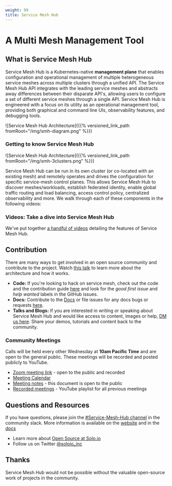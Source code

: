 ```yaml
---
weight: 99
title: Service Mesh Hub
---
```


# A Multi Mesh Management Tool

## What is Service Mesh Hub

Service Mesh Hub is a Kubernetes-native **management plane** that enables configuration 
and operational management of multiple heterogeneous service meshes across multiple 
clusters through a unified API. The Service Mesh Hub API integrates with the leading 
service meshes and  abstracts away differences between their disparate API's, allowing 
users to configure a set of different service meshes through a single API. Service 
Mesh Hub is engineered with a focus on its utility as an operational management 
tool, providing both graphical and command line UIs, observability features, and 
debugging tools.

![Service Mesh Hub Architecture]({{% versioned_link_path fromRoot="/img/smh-diagram.png" %}})

### Getting to know Service Mesh Hub

![Service Mesh Hub Architecture]({{% versioned_link_path fromRoot="/img/smh-3clusters.png" %}})

Service Mesh Hub can be run in its own cluster (or co-located with an existing mesh) and remotely operates and drives the configuration for specific service-mesh control planes. This allows Service Mesh Hub to discover meshes/workloads, establish federated identity, enable global traffic routing and load balancing, access control policy, centralized observability and more. We walk through each of these components in the following videos:

### Videos: Take a dive into Service Mesh Hub

We've put together [a handful of videos](https://www.youtube.com/watch?v=4sWikVELr5M&list=PLBOtlFtGznBjr4E9xYHH9eVyiOwnk1ciK) detailing the features of Service Mesh Hub.

## Contribution
There are many ways to get involved in an open source community and contribute to the project. Watch [this talk](https://www.youtube.com/watch?v=VE-igex6Lz4) to learn more about the architecture and how it works. 
- **Code:** If you're looking to hack on service mesh, check out the code and the contribution guide [here](CONTRIBUTING.md) and look for the *good first issue* and *help wanted* labels in the GitHub issues. 
 - **Docs:** Contribute to the [Docs](docs/) or file issues for any docs bugs or requests [here](https://github.com/solo-io/service-mesh-hub/issues). 
 - **Talks and Blogs:** If you are interested in writing or speaking about Service Mesh Hub and would like access to content, images or help, [DM us here](https://solo-io.slack.com/archives/DHQ9J939V). Share your demos, tutorials and content back to the community. 

### Community Meetings 
Calls will be held every other Wednesday at **10am Pacific Time** and are open to the general public. These meetings will be recorded and posted publicly to YouTube. 
 - [Zoom meeting link](https://solo.zoom.us/j/98337720715) - open to the public and recorded
 - [Meeting Calendar](https://calendar.google.com/calendar/embed?src=solo.io_c144salt3ffnlfto3p1qnkbmdo%40group.calendar.google.com&ctz=America%2FLos_Angeles)
 - [Meeting notes](https://bit.ly/ServiceMeshHub-CommunityMeeting) - this document is open to the public
 - [Recorded meetings](https://www.youtube.com/playlist?list=PLBOtlFtGznBiF3Dti9WbPBjPj5KPmoalq) - YouTube playlist for all previous meetings

## Questions and Resources
If you have questions, please join the [#Service-Mesh-Hub channel](https://solo-io.slack.com/archives/CJQGK5TQ8) in the community slack. More information is available on the [website](https://www.solo.io/products/service-mesh-hub/) and in the [docs](https://docs.solo.io/service-mesh-hub/latest) 
- Learn more about [Open Source at Solo.io](https://www.solo.io/open-source/)
- Follow us on Twitter [@soloio_inc](https://twitter.com/soloio_inc)

## Thanks
Service Mesh Hub  would not be possible without the valuable open-source work of projects in the community.
